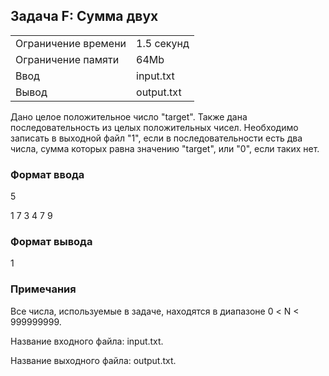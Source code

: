 ## Задача F: Сумма двух

|                   |                |
| :---------------- | :------------- |
|Ограничение времени|1.5 секунд      |
|Ограничение памяти |64Mb            |
|Ввод               |input.txt       |
|Вывод              |output.txt      |

Дано целое положительное число "target". Также дана последовательность из целых положительных чисел. Необходимо записать в выходной файл "1", если в последовательности есть два числа, сумма которых равна значению "target", или "0", если таких нет.

### Формат ввода

5

1 7 3 4 7 9

### Формат вывода

1

### Примечания

Все числа, используемые в задаче, находятся в диапазоне 0 < N < 999999999.

Название входного файла: input.txt.

Название выходного файла: output.txt.

